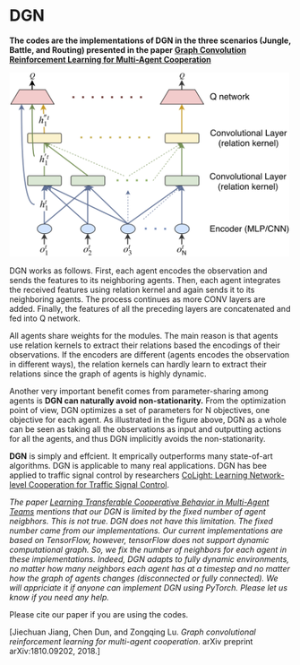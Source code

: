 # DGN

**The codes are the implementations of DGN in the three scenarios (Jungle, Battle, and Routing) presented in the paper
[Graph Convolution Reinforcement Learning for Multi-Agent Cooperation](https://arxiv.org/abs/1810.09202)**

<img src="arch.png" alt="DGN" width="500">

DGN works as follows. First, each agent encodes the observation and sends the features to its neighboring agents. Then, each agent integrates the received features using relation kernel and again sends it to its neighboring agents. The process continues as more CONV layers are added. Finally, the features of all the preceding layers are concatenated and fed into Q network. 

All agents share weights for the modules. The main reason is that agents use relation kernels to extract their relations based the encodings of their observations. If the encoders are different (agents encodes the observation in different ways), the relation kernels can hardly learn to extract their relations since the graph of agents is highly dynamic. 

Another very important benefit comes from parameter-sharing among agents is **DGN can naturally avoid non-stationarity.** From the optimization point of view, DGN optimizes a set of parameters for N objectives, one objective for each agent. As illustrated in the figure above, DGN as a whole can be seen as taking all the observations as input and outputting actions for all the agents, and thus DGN implicitly avoids the non-stationarity. 

**DGN** is simply and effcient. It emprically outperforms many state-of-art algorithms. DGN is applicable to many real applications. DGN has bee applied to traffic signal control by researchers [CoLight: Learning Network-level Cooperation for Traffic Signal Control](https://arxiv.org/abs/1905.05717). 

*The paper [Learning Transferable Cooperative Behavior in Multi-Agent Teams](https://arxiv.org/pdf/1906.01202.pdf) mentions that our DGN is limited by the fixed number of agent neigbhors. This is not true. DGN does not have this limitation. The fixed number came from our implementations. Our current implementations are based on TensorFlow, however, tensorFlow does not support dynamic computational graph. So, we fix the number of neighbors for each agent in these implementations. Indeed, DGN adapts to fully dynamic environments, no matter how many neighbors each agent has at a timestep and no matter how the graph of agents changes (disconnected or fully connected). We will appriciate it if anyone can implement DGN using PyTorch. Please let us know if you need any help.*




Please cite our paper if you are using the codes.

[Jiechuan Jiang, Chen Dun, and Zongqing Lu. *Graph convolutional reinforcement learning for multi-agent cooperation*. arXiv preprint arXiv:1810.09202, 2018.]
